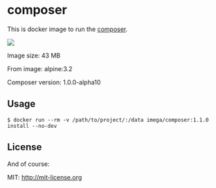 # composer
This is docker image to run the [composer](https://getcomposer.org).

[![](https://badge.imagelayers.io/imega/composer:1.1.0.svg)](https://imagelayers.io/?images=imega/composer:1.1.0 'Get your own badge on imagelayers.io')

Image size: 43 MB

From image: alpine:3.2

Composer version: 1.0.0-alpha10

## Usage

```
$ docker run --rm -v /path/to/project/:/data imega/composer:1.1.0 install --no-dev
```
## License

And of course:

MIT: http://mit-license.org
